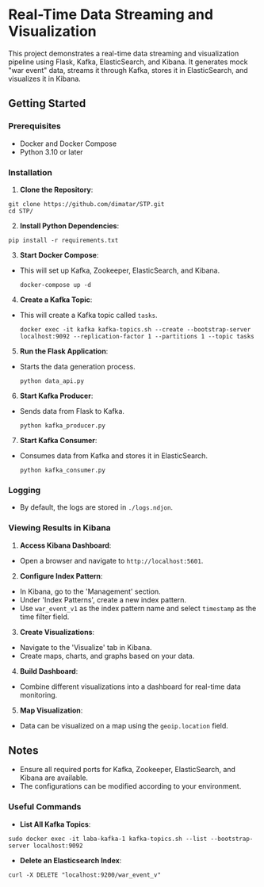 # Real-Time Data Streaming and Visualization

This project demonstrates a real-time data streaming and visualization pipeline using Flask, Kafka, ElasticSearch, and Kibana. It generates mock "war event" data, streams it through Kafka, stores it in ElasticSearch, and visualizes it in Kibana.

## Getting Started

### Prerequisites

- Docker and Docker Compose
- Python 3.10 or later

### Installation

1. **Clone the Repository**:
```commandline
git clone https://github.com/dimatar/STP.git
cd STP/
```

2. **Install Python Dependencies**:
```commandline
pip install -r requirements.txt
```

3. **Start Docker Compose**:
- This will set up Kafka, Zookeeper, ElasticSearch, and Kibana.
  ```
  docker-compose up -d
  ```
  
4. **Create a Kafka Topic**:
- This will create a Kafka topic called `tasks`.
  ```commandline
  docker exec -it kafka kafka-topics.sh --create --bootstrap-server localhost:9092 --replication-factor 1 --partitions 1 --topic tasks
  ```

5. **Run the Flask Application**:
- Starts the data generation process.
  ```
  python data_api.py
  ```

6. **Start Kafka Producer**:
- Sends data from Flask to Kafka.
  ```
  python kafka_producer.py
  ```

7. **Start Kafka Consumer**:
- Consumes data from Kafka and stores it in ElasticSearch.
  ```
  python kafka_consumer.py
  ```

### Logging
- By default, the logs are stored in `./logs.ndjon`.

### Viewing Results in Kibana

1. **Access Kibana Dashboard**:
- Open a browser and navigate to `http://localhost:5601`.

2. **Configure Index Pattern**:
- In Kibana, go to the 'Management' section.
- Under 'Index Patterns', create a new index pattern.
- Use `war_event_v1` as the index pattern name and select `timestamp` as the time filter field.

3. **Create Visualizations**:
- Navigate to the 'Visualize' tab in Kibana.
- Create maps, charts, and graphs based on your data.

4. **Build Dashboard**:
- Combine different visualizations into a dashboard for real-time data monitoring.

5. **Map Visualization**:
- Data can be visualized on a map using the `geoip.location` field.

## Notes

- Ensure all required ports for Kafka, Zookeeper, ElasticSearch, and Kibana are available.
- The configurations can be modified according to your environment.

### Useful Commands

- **List All Kafka Topics**:

```commandline
sudo docker exec -it laba-kafka-1 kafka-topics.sh --list --bootstrap-server localhost:9092
```
- **Delete an Elasticsearch Index**:
```commandline
curl -X DELETE "localhost:9200/war_event_v"
```

